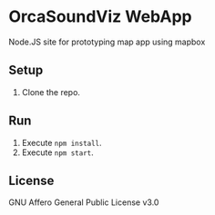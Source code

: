 # OrcaSoundViz WebApp
Node.JS site for prototyping map app using mapbox

## Setup

1. Clone the repo.

## Run

1. Execute `npm install`.
2. Execute `npm start`.

## License

GNU Affero General Public License v3.0

